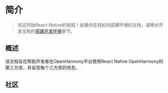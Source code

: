 # 简介

> 欢迎开始React-Native的旅程！如果你在找如何搭建环境的文档，请移步开发文档的[搭建开发环境](/zh-cn/environment.md)章节。

## 概述

该文档旨在帮助开发者在OpenHarmony平台使用React Native OpenHarmony的第三方库，并呈现每个三方库的信息。

## 社区
